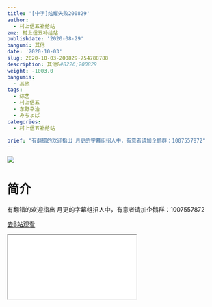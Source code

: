 ```yaml
---
title: '[中字]炫耀失败200829'
author:
  - 村上信五补给站
zmz: 村上信五补给站
publishdate: '2020-08-29'
bangumi: 其他
date: '2020-10-03'
slug: 2020-10-03-200829-754788788
description: 其他&#8226;200829
weight: -1003.0
bangumis:
  - 其他
tags:
  - 综艺
  - 村上信五
  - 东野幸治
  - みちょぱ
categories:
  - 村上信五补给站

brief: "有翻错的欢迎指出 月更的字幕组招人中，有意者请加企鹅群：1007557872"
---
```

![](https://raw.githubusercontent.com/tcgriffith/owaraisite/master/static/tmpimg/4e89571ecf87b8912ee86c74f2c15f747a908a4f.jpg.480.jpg)
# 简介  
有翻错的欢迎指出
月更的字幕组招人中，有意者请加企鹅群：1007557872  

[去B站观看](https://www.bilibili.com/video/av754788788/)
<div class ="resp-container"><iframe class="testiframe" src="//player.bilibili.com/player.html?aid=754788788"", scrolling="no", allowfullscreen="true" > </iframe></div> 
